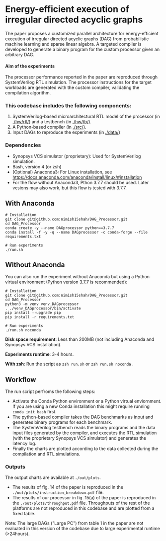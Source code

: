 # Energy-efficient execution of irregular directed acyclic graphs

The paper proposes a customized parallel architecture for energy-efficient execution of irregular directed acyclic graphs (DAG) from probabilistic machine learning and sparse linear algebra. A targeted compiler is developed to generate a binary program for the custom processor given an arbitrary DAG.

#### Aim of the experiments
The processor performance reported in the paper are reproduced through SystemVerilog RTL simulation. The processor instructions for the target workloads are generated with the custom compiler, validating the compilation algorithm.

### This codebase includes the following components:
1) SystemVerilog-based microarchitectural RTL model of the processor (in [./hw/rtl/](https://github.com/nimish15shah/DAG_Processor/tree/main/hw/rtl)) and a testbench (in [./hw/tb/](https://github.com/nimish15shah/DAG_Processor/tree/main/hw/tb)).
2) A Python-based compiler (in [./src/](https://github.com/nimish15shah/DAG_Processor/tree/main/src)).
3) Input DAGs to reproduce the experiments (in [./data/](https://github.com/nimish15shah/DAG_Processor/tree/main/data))

### Dependencies
* Synopsys VCS simulator (proprietary): Used for SystemVerilog simulation.
* Bash, version 4 (or zsh)
* (Optional) Anaconda3: For Linux installation, see https://docs.anaconda.com/anaconda/install/linux/#installation
* For the flow without Anaconda3, Pthon 3.7.7 should be used. Later vesions may also work, but this flow is tested with 3.7.7.

## With Anaconda
```
# Installation
git clone git@github.com:nimish15shah/DAG_Processor.git
cd DAG_Processor
conda create -y --name DAGprocessor python==3.7.7
conda install -f -y -q --name DAGprocessor -c conda-forge --file requirements.txt

# Run experiments
./run.sh 
```

## Without Anaconda
You can also run the experiment without Anaconda but using a Python virtual environment (Python version 3.7.7 is recommended):
```
# Installation
git clone git@github.com:nimish15shah/DAG_Processor.git
cd DAG_Processor
python3 -m venv venv_DAGprocessor
. ./venv_DAGprocessor/bin/activate
pip install --upgrade pip
pip install -r requirements.txt

# Run experiments
./run.sh noconda 
```

**Disk space requirement**: Less than 200MB (not including Anaconda and Synopsys VCS installation).

**Experiments runtime**: 3-4 hours.

**With zsh**: Run the script as `zsh run.sh` or `zsh run.sh noconda` .

## Workflow
The run script perfroms the following steps:
- Activate the Conda Python environment or a Python virtual enviornment. If you are using a new Conda installation this might require running `conda init bash` first.
- The python-based compiler takes the DAG benchmarks as input and generates binary programs for each benchmark. 
- The SystemVerilog testbench reads the binary programs and the data input files generated by the compiler, and executes the RTL simulation (with the proprietary Synopsys VCS simulator) and generates the latency log. 
- Finally the charts are plotted according to the data collected during the compilation and RTL simulations.



### Outputs
The output charts are available at ```./out/plots```.
- The results of fig. 14 of the paper is reproduced in the ```./out/plots/instruction_breakdown.pdf``` file.
- The results of our processor in fig. 15(a) of the paper is reproduced in the ```./out/plots/throughput.pdf``` file. Throughputs of the rest of the platforms are not reproduced in this codebase and are plotted from a fixed table.

Note: The large DAGs ("Large PC") from table 1 in the paper are not evaluated in this version of the codebase due to large experimental runtime (>24hours).
